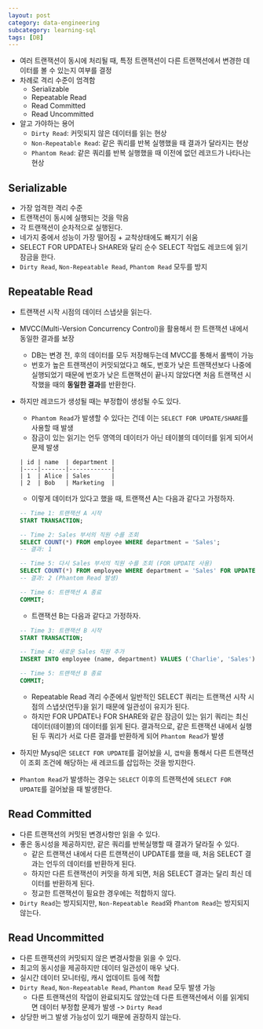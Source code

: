 ```yaml
---
layout: post
category: data-engineering
subcategory: learning-sql
tags: [DB]
---
```


- 여러 트랜잭션이 동시에 처리될 때, 특정 트랜잭션이 다른 트랜잭션에서 변경한 데이터를 볼 수 있는지 여부를 결정
- 차례로 격리 수준이 엄격함
    - Serializable
    - Repeatable Read
    - Read Committed
    - Read Uncommitted
- 알고 가야하는 용어
    - `Dirty Read`: 커밋되지 않은 데이터를 읽는 현상
    - `Non-Repeatable Read`: 같은 쿼리를 반복 실행했을 때 결과가 달라지는 현상
    - `Phantom Read`: 같은 쿼리를 반복 실행했을 때 이전에 없던 레코드가 나타나는 현상

## Serializable

- 가장 엄격한 격리 수준
- 트랜잭션이 동시에 실행되는 것을 막음
- 각 트랜잭션이 순차적으로 실행된다.
- 네가지 중에서 성능이 가장 떨어짐 + 교착상태에도 빠지기 쉬움
- SELECT FOR UPDATE나 SHARE와 달리 순수 SELECT 작업도 레코드에 읽기 잠금을 한다.
- `Dirty Read`, `Non-Repeatable Read`, `Phantom Read` 모두를 방지

## Repeatable Read

- 트랜잭션 시작 시점의 데이터 스냅샷을 읽는다.
- MVCC(Multi-Version Concurrency Control)을 활용해서 한 트랜잭션 내에서 동일한 결과를 보장
    - DB는 변경 전, 후의 데이터를 모두 저장해두는데 MVCC를 통해서 롤백이 가능
    - 번호가 높은 트랜잭션이 커밋되었다고 해도, 번호가 낮은 트랜잭션보다 나중에 실행되었기 때문에 번호가 낮은 트랜잭션이 끝나지 않았다면 처음 트랜잭션 시작했을 때의 **동일한 결과**를 반환한다.
- 하지만 레코드가 생성될 때는 부정합이 생성될 수도 있다.
    - `Phantom Read`가 발생할 수 있다는 건데 이는 `SELECT FOR UPDATE/SHARE`를 사용할 때 발생
    - 잠금이 있는 읽기는 언두 영역의 데이터가 아닌 테이블의 데이터를 읽게 되어서 문제 발생
    
    ```
    | id | name  | department |
    |----|-------|------------|
    | 1  | Alice | Sales      |
    | 2  | Bob   | Marketing  |
    
    ```
    
    - 이렇게 데이터가 있다고 했을 때, 트랜잭션 A는 다음과 같다고 가정하자.
    
    ```sql
    -- Time 1: 트랜잭션 A 시작
    START TRANSACTION;
    
    -- Time 2: Sales 부서의 직원 수를 조회
    SELECT COUNT(*) FROM employee WHERE department = 'Sales';
    -- 결과: 1
    
    -- Time 5: 다시 Sales 부서의 직원 수를 조회 (FOR UPDATE 사용)
    SELECT COUNT(*) FROM employee WHERE department = 'Sales' FOR UPDATE;
    -- 결과: 2 (Phantom Read 발생)
    
    -- Time 6: 트랜잭션 A 종료
    COMMIT;
    
    ```
    
    - 트랜잭션 B는 다음과 같다고 가정하자.
    
    ```sql
    -- Time 3: 트랜잭션 B 시작
    START TRANSACTION;
    
    -- Time 4: 새로운 Sales 직원 추가
    INSERT INTO employee (name, department) VALUES ('Charlie', 'Sales');
    
    -- Time 5: 트랜잭션 B 종료
    COMMIT;
    
    ```
    
    - Repeatable Read 격리 수준에서 일반적인 SELECT 쿼리는 트랜잭션 시작 시점의 스냅샷(언두)을 읽기 때문에 일관성이 유지가 된다.
    - 하지만 FOR UPDATE나 FOR SHARE와 같은 잠금이 있는 읽기 쿼리는 최신 데이터(테이블)의 데이터를 읽게 된다.
    결과적으로, 같은 트랜잭션 내에서 실행된 두 쿼리가 서로 다른 결과를 반환하게 되어 `Phantom Read`가 발생
- 하지만 Mysql은 `SELECT FOR UPDATE`를 걸어놨을 시, `갭락`을 통해서 다른 트랜잭션이 조회 조건에 해당하는 새 레코드를 삽입하는 것을 방지한다.
- `Phantom Read`가 발생하는 경우는 `SELECT` 이후의 트랜잭션에 `SELECT FOR UPDATE`를 걸어놨을 때 발생한다.

## Read Committed

- 다른 트랜잭션의 커밋된 변경사항만 읽을 수 있다.
- 좋은 동시성을 제공하지만, 같은 쿼리를 반복실행할 때 결과가 달라질 수 있다.
    - 같은 트랜잭션 내에서 다른 트랜잭션이 UPDATE를 했을 때, 처음 SELECT 결과는 언두의 데이터를 반환하게 된다.
    - 하지만 다른 트랜잭션이 커밋을 하게 되면, 처음 SELECT 결과는 달리 최신 데이터를 반환하게 된다.
    - 정교한 트랜잭션이 필요한 경우에는 적합하지 않다.
- `Dirty Read`는 방지되지만, `Non-Repeatable Read`와 `Phantom Read`는 방지되지 않는다.

## Read Uncommitted

- 다른 트랜잭션의 커밋되지 않은 변경사항을 읽을 수 있다.
- 최고의 동시성을 제공하지만 데이터 일관성이 매우 낮다.
- 실시간 데이터 모니터링, 캐시 업데이트 등에 적합
- `Dirty Read`, `Non-Repeatable Read`, `Phantom Read` 모두 발생 가능
    - 다른 트랜잭션의 작업이 완료되지도 않았는데 다른 트랜잭션에서 이를 읽게되면 데이터 부정합 문제가 발생 -> `Dirty Read`
- 상당한 버그 발생 가능성이 있기 때문에 권장하지 않는다.